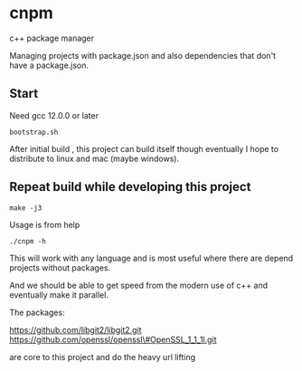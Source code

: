 # cnpm
c++ package manager

Managing projects with package.json and also dependencies that don't have a package.json.

## Start
Need gcc 12.0.0 or later

```
bootstrap.sh
```
After initial build , this project can build itself though eventually I hope to distribute to
linux and mac (maybe windows).

## Repeat build while developing this project

```
make -j3
```

Usage is from help

```
./cnpm -h
```

This will work with any language and is most useful where there are depend projects without packages.


And we should be able to get speed from the modern use of c++ and eventually make it parallel.

The packages:

https://github.com/libgit2/libgit2.git
https://github.com/openssl/openssl\#OpenSSL_1_1_1l.git

are core to this project and do the heavy url lifting